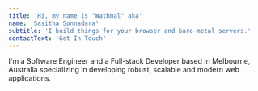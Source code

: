 ```yaml
---
title: 'Hi, my name is "Wathmal" aka'
name: 'Sasitha Sonnadara'
subtitle: 'I build things for your browser and bare-metal servers.'
contactText: 'Get In Touch'
---
```


I'm a Software Engineer and a Full-stack Developer based in Melbourne, Australia specializing in developing
robust, scalable and modern
web applications.
